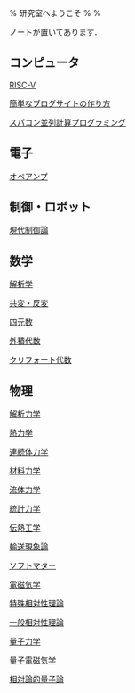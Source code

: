 % 研究室へようこそ
%
%

ノートが置いてあります．

## コンピュータ

[RISC-V](./Computer/RISC-V/)

[簡単なブログサイトの作り方](./Computer/Website/)

[スパコン並列計算プログラミング](./Computer/SuperComputer/)

## 電子

[オペアンプ](./Electronics/OpAmp/)

## 制御・ロボット

[現代制御論](./Control/ModernControlTheory/)

## 数学

[解析学](./Mathmatics/Analysis/)

[共変・反変](./Mathmatics/CovarianceContravariance/)

[四元数]()

[外積代数]()

[クリフォート代数]()

## 物理

[解析力学](./Physics/AnalyticalMechanics/)

[熱力学](./Physics/ThermoDynamics/)

[連続体力学](./Physics/ContinuumMechanics/)

[材料力学](./Physics/MaterialMechanics/)

[流体力学](./Physics/FluidMechanics/)

[統計力学](./Physics/StatisticalMechanics/)

[伝熱工学](./Physics/HeatTransfer/)

[輸送現象論](./Physics/TransportPhenomena/)

[ソフトマター](./Physics/SoftMatter/)

[電磁気学](./Physics/Electromagnetism/)

[特殊相対性理論](./Physics/SpecialRelativity/)

[一般相対性理論](./Physics/GeneralTheoryOfRelativity/)

[量子力学](./Physics/QuantumMechanics/)

[量子電磁気学](./Physics/QuantumElectroDynamics/)

[相対論的量子論](./Physics/RelativisticQuantumMechanics/)
